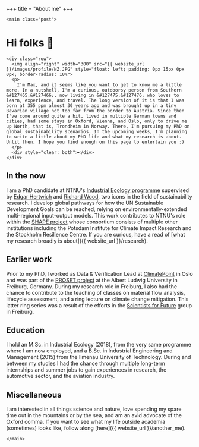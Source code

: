 +++
title = "About me"
+++

~~~
<main class="post">
~~~


# Hi folks &#128075;
~~~
<div class="row">
  <img align="right" width="300" src="{{ website_url }}/images/profile/NZ.JPG" style="float: left; padding: 0px 15px 0px 0px; border-radius: 10%">
  <p>
    I'm Max, and it seems like you want to get to know me a little more. In a nutshell, I'm a curious, outdoorsy person from Southern &#127465;&#127466;, now living in &#127475;&#127476; who loves to learn, experience, and travel. The long version of it is that I was born at 355 ppm almost 30 years ago and was brought up in a tiny Bavarian village not too far from the border to Austria. Since then I've come around quite a bit, lived in multiple German towns and cities, had some stays in Oxford, Vienna, and Oslo, only to drive me up North, that is, Trondheim in Norway. There, I'm pursuing my PhD on global sustainability scenarios. In the upcoming weeks, I'm planning to write a little about my PhD life and what my research is about. Until then, I hope you find enough on this page to entertain you :)
  </p>
  <div style="clear: both"></div>
</div>
~~~

## In the now
I am a PhD candidate at NTNU's [Industrial Ecology programme](https://www.ntnu.edu/indecol/) supervised by [Edgar Hertwich](https://www.ntnu.edu/employees/edgar.hertwich) and [Richard Wood](https://www.ntnu.edu/employees/richard.wood), two icons in the field of sustainability research. I develop global pathways for how the UN Sustainable Development Goals can be reached, relying on environmentally-extended multi-regional input-output models. This work contributes to NTNU's role within the [SHAPE project](http://shape-project.org/) whose consortium consists of multiple other institutions including the Potsdam Institute for Climate Impact Research and the Stockholm Resilience Centre. If you are curious, have a read of [what my research broadly is about]({{ website_url }}/research).

## Earlier work
Prior to my PhD, I worked as Data & Verification Lead at [ClimatePoint](https://en.climatepoint.com/) in Oslo and was part of the [PROSET project](https://proset.inatech.de/) at the Albert Ludwig University in Freiburg, Germany. During my research role in Freiburg, I also had the chance to contribute to the teaching of classes on material flow analysis, lifecycle assessment, and a ring lecture on climate change mitigation. This latter ring series was a result of the efforts in the [Scientists for Future](https://www.s4f-freiburg.de/) group in Freiburg.

## Education
I hold an M.Sc. in Industrial Ecology (2018), from the very same programme where I am now employed, and a B.Sc. in Industrial Engineering and Management (2015) from the Ilmenau University of Technology. During and between my studies I had the chance through multiple long-term internships and summer jobs to gain experiences in research, the automotive sector, and the aviation industry.

## Miscellaneous
I am interested in all things science and nature, love spending my spare time out in the mountains or by the sea, and am an avid advocate of the Oxford comma. If you want to see what my life outside academia (sometimes) looks like, follow along [here]({{ website_url }}/another_me).

~~~
</main>
~~~
